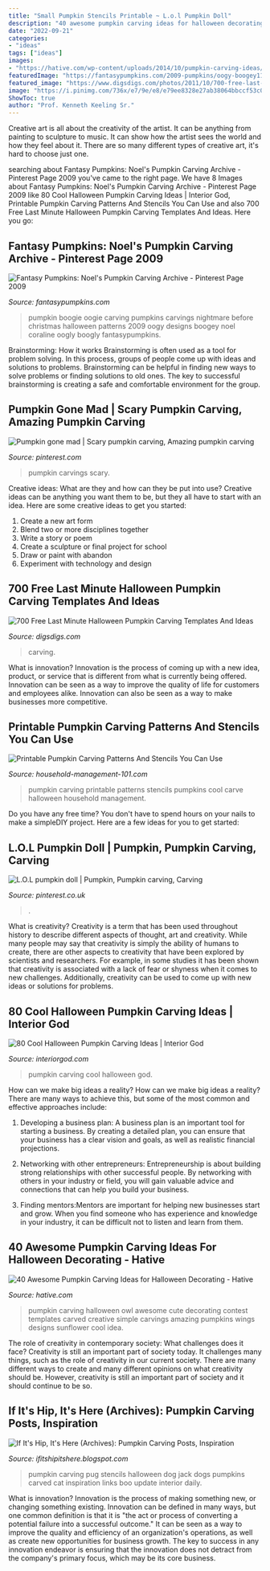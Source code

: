 ```yaml
---
title: "Small Pumpkin Stencils Printable ~ L.o.l Pumpkin Doll"
description: "40 awesome pumpkin carving ideas for halloween decorating"
date: "2022-09-21"
categories:
- "ideas"
tags: ["ideas"]
images:
- "https://hative.com/wp-content/uploads/2014/10/pumpkin-carving-ideas/5-owl-pumpkin-carving.jpg"
featuredImage: "https://fantasypumpkins.com/2009-pumpkins/oogy-boogey111.jpg"
featured_image: "https://www.digsdigs.com/photos/2011/10/700-free-last-minute-halloween-pumpkin-carving-templates-and-ideas-12.jpg"
image: "https://i.pinimg.com/736x/e7/9e/e8/e79ee8328e27ab38064bbccf53c00dee--haloween-ideas-ideas-for-halloween.jpg"
ShowToc: true
author: "Prof. Kenneth Keeling Sr."
---
```



Creative art is all about the creativity of the artist. It can be anything from painting to sculpture to music. It can show how the artist sees the world and how they feel about it. There are so many different types of creative art, it's hard to choose just one.

	

		
searching about Fantasy Pumpkins: Noel&#039;s Pumpkin Carving Archive - Pinterest Page 2009 you've came to the right page. We have 8 Images about Fantasy Pumpkins: Noel&#039;s Pumpkin Carving Archive - Pinterest Page 2009 like 80 Cool Halloween Pumpkin Carving Ideas | Interior God, Printable Pumpkin Carving Patterns And Stencils You Can Use and also 700 Free Last Minute Halloween Pumpkin Carving Templates And Ideas. Here you go:
		
    
## Fantasy Pumpkins: Noel&#039;s Pumpkin Carving Archive - Pinterest Page 2009

<img loading=lazy src="https://fantasypumpkins.com/2009-pumpkins/oogy-boogey111.jpg" onerror="this.onerror=null;this.src='https://tse1.mm.bing.net/th?id=OIP.DnAj1R1zo-1KMgRZKNbUOAHaFw&amp;pid=15.1';" alt="Fantasy Pumpkins: Noel&#039;s Pumpkin Carving Archive - Pinterest Page 2009">

_Source: fantasypumpkins.com_

>pumpkin boogie oogie carving pumpkins carvings nightmare before christmas halloween patterns 2009 oogy designs boogey noel coraline oogly boogly fantasypumpkins. 

	

Brainstorming: How it works
Brainstorming is often used as a tool for problem solving. In this process, groups of people come up with ideas and solutions to problems. Brainstorming can be helpful in finding new ways to solve problems or finding solutions to old ones. The key to successful brainstorming is creating a safe and comfortable environment for the group.

    
## Pumpkin Gone Mad | Scary Pumpkin Carving, Amazing Pumpkin Carving

<img loading=lazy src="https://i.pinimg.com/736x/e7/9e/e8/e79ee8328e27ab38064bbccf53c00dee--haloween-ideas-ideas-for-halloween.jpg" onerror="this.onerror=null;this.src='https://tse4.mm.bing.net/th?id=OIP.19r0Wm-F8QHfOFCXXDGQzAHaJ3&amp;pid=15.1';" alt="Pumpkin gone mad | Scary pumpkin carving, Amazing pumpkin carving">

_Source: pinterest.com_

>pumpkin carvings scary. 

	

Creative ideas: What are they and how can they be put into use?
Creative ideas can be anything you want them to be, but they all have to start with an idea. Here are some creative ideas to get you started: 
1. Create a new art form 
2. Blend two or more disciplines together 
3. Write a story or poem 
4. Create a sculpture or final project for school 
5. Draw or paint with abandon 
6. Experiment with technology and design 

    
## 700 Free Last Minute Halloween Pumpkin Carving Templates And Ideas

<img loading=lazy src="https://www.digsdigs.com/photos/2011/10/700-free-last-minute-halloween-pumpkin-carving-templates-and-ideas-12.jpg" onerror="this.onerror=null;this.src='https://tse2.mm.bing.net/th?id=OIP.DXBCS3xXhsZrKPJI3mKZawAAAA&amp;pid=15.1';" alt="700 Free Last Minute Halloween Pumpkin Carving Templates And Ideas">

_Source: digsdigs.com_

>carving. 

	

What is innovation?
Innovation is the process of coming up with a new idea, product, or service that is different from what is currently being offered. Innovation can be seen as a way to improve the quality of life for customers and employees alike. Innovation can also be seen as a way to make businesses more competitive.

    
## Printable Pumpkin Carving Patterns And Stencils You Can Use

<img loading=lazy src="https://www.household-management-101.com/image-files/printable-pumpkin-carving-patterns-facebook-image.jpg" onerror="this.onerror=null;this.src='https://tse4.mm.bing.net/th?id=OIP.dLxbQxjjzoE3ZOvDcdRi4gHaD4&amp;pid=15.1';" alt="Printable Pumpkin Carving Patterns And Stencils You Can Use">

_Source: household-management-101.com_

>pumpkin carving printable patterns stencils pumpkins cool carve halloween household management. 

	

Do you have any free time? You don't have to spend hours on your nails to make a simpleDIY project. Here are a few ideas for you to get started: 

    
## L.O.L Pumpkin Doll | Pumpkin, Pumpkin Carving, Carving

<img loading=lazy src="https://i.pinimg.com/736x/3c/b1/98/3cb198783ee653c5c823b2cbb799ad24.jpg" onerror="this.onerror=null;this.src='https://tse3.mm.bing.net/th?id=OIP.0MIubmFN3YpHXszUDhZc8wHaJ3&amp;pid=15.1';" alt="L.O.L pumpkin doll | Pumpkin, Pumpkin carving, Carving">

_Source: pinterest.co.uk_

>. 

	

What is creativity?
Creativity is a term that has been used throughout history to describe different aspects of thought, art and creativity. While many people may say that creativity is simply the ability of humans to create, there are other aspects to creativity that have been explored by scientists and researchers. For example, in some studies it has been shown that creativity is associated with a lack of fear or shyness when it comes to new challenges. Additionally, creativity can be used to come up with new ideas or solutions for problems.

    
## 80 Cool Halloween Pumpkin Carving Ideas | Interior God

<img loading=lazy src="http://interiorgod.com/wp-content/uploads/2016/06/Inspirational-Pumpkin-carving.jpg" onerror="this.onerror=null;this.src='https://tse4.mm.bing.net/th?id=OIP.iLBQF0UC8vAcWdSav_cWHgHaLI&amp;pid=15.1';" alt="80 Cool Halloween Pumpkin Carving Ideas | Interior God">

_Source: interiorgod.com_

>pumpkin carving cool halloween god. 

	

How can we make big ideas a reality?
How can we make big ideas a reality? There are many ways to achieve this, but some of the most common and effective approaches include:
1. Developing a business plan: A business plan is an important tool for starting a business. By creating a detailed plan, you can ensure that your business has a clear vision and goals, as well as realistic financial projections.

2. Networking with other entrepreneurs: Entrepreneurship is about building strong relationships with other successful people. By networking with others in your industry or field, you will gain valuable advice and connections that can help you build your business.

3. Finding mentors:Mentors are important for helping new businesses start and grow. When you find someone who has experience and knowledge in your industry, it can be difficult not to listen and learn from them.


    
## 40 Awesome Pumpkin Carving Ideas For Halloween Decorating - Hative

<img loading=lazy src="https://hative.com/wp-content/uploads/2014/10/pumpkin-carving-ideas/5-owl-pumpkin-carving.jpg" onerror="this.onerror=null;this.src='https://tse3.mm.bing.net/th?id=OIP.XcqSIcA0dt6b9V5w3XNT1AHaHa&amp;pid=15.1';" alt="40 Awesome Pumpkin Carving Ideas for Halloween Decorating - Hative">

_Source: hative.com_

>pumpkin carving halloween owl awesome cute decorating contest templates carved creative simple carvings amazing pumpkins wings designs sunflower cool idea. 

	

The role of creativity in contemporary society: What challenges does it face?
Creativity is still an important part of society today. It challenges many things, such as the role of creativity in our current society. There are many different ways to create and many different opinions on what creativity should be. However, creativity is still an important part of society and it should continue to be so.

    
## If It&#039;s Hip, It&#039;s Here (Archives): Pumpkin Carving Posts, Inspiration

<img loading=lazy src="https://2.bp.blogspot.com/_zqFoq3qej2c/TMSSHx8A1HI/AAAAAAABjPU/WUchDOmGeaE/s1600/ss_101347218.jpg" onerror="this.onerror=null;this.src='https://tse3.mm.bing.net/th?id=OIP.15QVsmfIOg4XBZKDL9MBowAAAA&amp;pid=15.1';" alt="If It&#039;s Hip, It&#039;s Here (Archives): Pumpkin Carving Posts, Inspiration">

_Source: ifitshipitshere.blogspot.com_

>pumpkin carving pug stencils halloween dog jack dogs pumpkins carved cat inspiration links boo update interior daily. 

	

What is innovation?
Innovation is the process of making something new, or changing something existing. Innovation can be defined in many ways, but one common definition is that it is "the act or process of converting a potential failure into a successful outcome." 
It can be seen as a way to improve the quality and efficiency of an organization's operations, as well as create new opportunities for business growth. 
The key to success in any innovation endeavor is ensuring that the innovation does not detract from the company's primary focus, which may be its core business.

